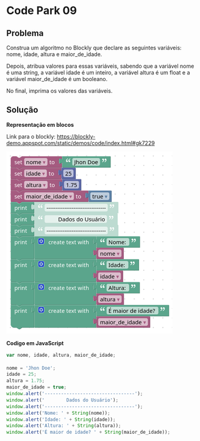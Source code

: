 # Code Park 09

## Problema

Construa um algoritmo no Blockly que declare as seguintes variáveis: nome, idade, altura e maior_de_idade.

Depois, atribua valores para essas variáveis, sabendo que a variável nome é uma string, a variável idade é um inteiro, a variável altura é um float e a variável maior_de_idade é um booleano.

No final, imprima os valores das variáveis.

## Solução

**Representação em blocos**

Link para o blockly: https://blockly-demo.appspot.com/static/demos/code/index.html#gk7229

![Blockly](attachments/09CP_blockly.png)

**Codigo em JavaScript**

```javascript
var nome, idade, altura, maior_de_idade;

nome = 'Jhon Doe';
idade = 25;
altura = 1.75;
maior_de_idade = true;
window.alert('---------------------------------');
window.alert('        Dados do Usuário');
window.alert('---------------------------------');
window.alert('Nome: ' + String(nome));
window.alert('Idade: ' + String(idade));
window.alert('Altura: ' + String(altura));
window.alert('É maior de idade? ' + String(maior_de_idade));
```